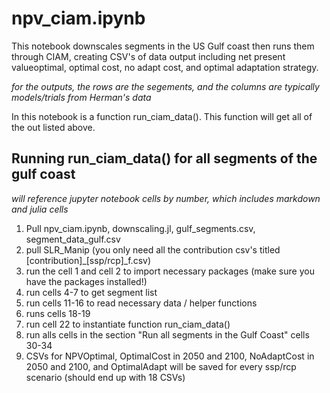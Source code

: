 # npv_ciam.ipynb

This notebook downscales segments in the US Gulf coast then runs them through CIAM, creating CSV's of data output including net present valueoptimal, optimal cost, no adapt cost, and optimal adaptation strategy.

*for the outputs, the rows are the segements, and the columns are typically models/trials from Herman's data*

In this notebook is a function run_ciam_data(). This function will get all of the out listed above.

## Running run_ciam_data() for all segments of the gulf coast

*will reference jupyter notebook cells by number, which includes markdown and julia cells*
1. Pull npv_ciam.ipynb, downscaling.jl, gulf_segments.csv, segment_data_gulf.csv 
2. pull SLR_Manip (you only need all the contribution csv's titled [contribution]_[ssp/rcp]_f.csv)
3. run the cell 1 and cell 2 to import necessary packages (make sure you have the packages installed!)
4. run cells 4-7 to get segment list
5. run cells 11-16 to read necessary data / helper functions
6. runs cells 18-19
7. run cell 22 to instantiate function run_ciam_data()
8. run alls cells in the section "Run all segments in the Gulf Coast" cells 30-34
9. CSVs for NPVOptimal, OptimalCost in 2050 and 2100, NoAdaptCost in 2050 and 2100, and OptimalAdapt will be saved for every ssp/rcp scenario (should end up with 18 CSVs)